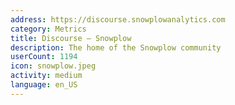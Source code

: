 ```yaml
---
address: https://discourse.snowplowanalytics.com
category: Metrics
title: Discourse – Snowplow
description: The home of the Snowplow community
userCount: 1194
icon: snowplow.jpeg
activity: medium
language: en_US
---
```

